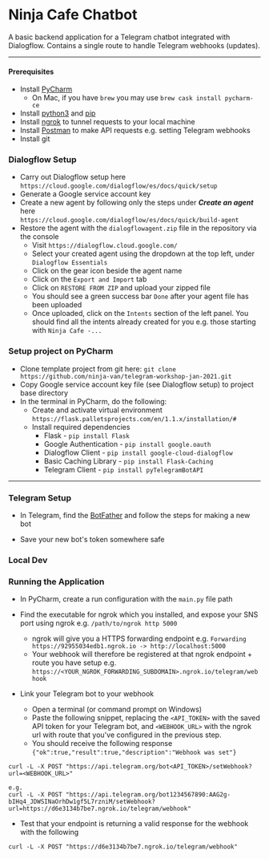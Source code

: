 # Ninja Cafe Chatbot

A basic backend application for a Telegram chatbot integrated with Dialogflow. 
Contains a single route to handle Telegram webhooks (updates).

---

#### Prerequisites

- Install [PyCharm](https://www.jetbrains.com/pycharm/download)
  - On Mac, if you have `brew` you may use `brew cask install pycharm-ce`
- Install [python3](https://www.python.org/) and [pip](https://pip.pypa.io/en/stable/installing/)
- Install [ngrok](https://ngrok.com/download) to tunnel requests to your local machine
- Install [Postman](https://www.postman.com/downloads/) to make API requests e.g. setting Telegram webhooks
- Install git

### Dialogflow Setup

- Carry out Dialogflow setup here <br>
  `https://cloud.google.com/dialogflow/es/docs/quick/setup`
- Generate a Google service account key
- Create a new agent by following only the steps under _**Create an agent**_ here <br>
  `https://cloud.google.com/dialogflow/es/docs/quick/build-agent`
- Restore the agent with the `dialogflowagent.zip` file in the repository via the console
  - Visit `https://dialogflow.cloud.google.com/`
  - Select your created agent using the dropdown at the top left, under `Dialogflow Essentials`
  - Click on the gear icon beside the agent name
  - Click on the `Export and Import` tab
  - Click on `RESTORE FROM ZIP` and upload your zipped file
  - You should see a green success bar `Done` after your agent file has been uploaded
  - Once uploaded, click on the `Intents` section of the left panel. You should find all the intents already created for you e.g. those starting with `Ninja Cafe -...`


### Setup project on PyCharm

- Clone template project from git here: `git clone https://github.com/ninja-van/telegram-workshop-jan-2021.git`
- Copy Google service account key file (see Dialogflow setup) to project base directory
- In the terminal in PyCharm, do the following:
  - Create and activate virtual environment <br>
   `https://flask.palletsprojects.com/en/1.1.x/installation/#`
  - Install required dependencies <br>
	- Flask - `pip install Flask` <br>
	- Google Authentication - `pip install google.oauth` <br>
	- Dialogflow Client - `pip install google-cloud-dialogflow` <br>
	- Basic Caching Library - `pip install Flask-Caching` <br>
    - Telegram Client - `pip install pyTelegramBotAPI`

---

### Telegram Setup

- In Telegram, find the [BotFather](https://t.me/BotFather) and follow the steps for making a new bot

- Save your new bot's token somewhere safe

### Local Dev





### Running the Application
- In PyCharm, create a run configuration with the `main.py` file path
- Find the executable for ngrok which you installed, and expose your SNS port using ngrok e.g. `/path/to/ngrok http 5000`
  - ngrok will give you a HTTPS forwarding endpoint e.g. `Forwarding https://92955034edb1.ngrok.io -> http://localhost:5000`
  - Your webhook will therefore be registered at that ngrok endpoint + route you have setup e.g. `https://<YOUR_NGROK_FORWARDING_SUBDOMAIN>.ngrok.io/telegram/webhook`

- Link your Telegram bot to your webhook
  - Open a terminal (or command prompt on Windows)
  - Paste the following snippet, replacing the `<API_TOKEN>` with the saved API token for your Telegram bot, and `<WEBHOOK_URL>` with the ngrok url with route that you've configured in the previous step.
  - You should receive the following response `{"ok":true,"result":true,"description":"Webhook was set"}`

```
curl -L -X POST "https://api.telegram.org/bot<API_TOKEN>/setWebhook?url=<WEBHOOK_URL>"

e.g.
curl -L -X POST "https://api.telegram.org/bot1234567890:AAG2g-bIHq4_JDWSINaOrhDw1gf5L7rzniM/setWebhook?url=https://d6e3134b7be7.ngrok.io/telegram/webhook"
```

  - Test that your endpoint is returning a valid response for the webhook with the following 
```
curl -L -X POST "https://d6e3134b7be7.ngrok.io/telegram/webhook"
```